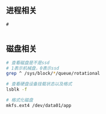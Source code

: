 
## 进程相关

```
# 


```

## 磁盘相关
```bash
# 查看磁盘是不是ssd
# 1表示机械盘，0表示ssd
grep ^ /sys/block/*/queue/rotational

# 查看硬盘设备挂载状态以及格式
lsblk -f

# 格式化磁盘
mkfs.ext4 /dev/data01/app

```